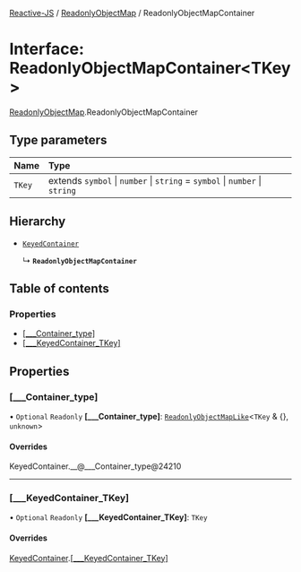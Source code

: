 [Reactive-JS](../README.md) / [ReadonlyObjectMap](../modules/ReadonlyObjectMap.md) / ReadonlyObjectMapContainer

# Interface: ReadonlyObjectMapContainer<TKey\>

[ReadonlyObjectMap](../modules/ReadonlyObjectMap.md).ReadonlyObjectMapContainer

## Type parameters

| Name | Type |
| :------ | :------ |
| `TKey` | extends `symbol` \| `number` \| `string` = `symbol` \| `number` \| `string` |

## Hierarchy

- [`KeyedContainer`](types.KeyedContainer.md)

  ↳ **`ReadonlyObjectMapContainer`**

## Table of contents

### Properties

- [[\_\_\_Container\_type]](ReadonlyObjectMap.ReadonlyObjectMapContainer.md#[___container_type])
- [[\_\_\_KeyedContainer\_TKey]](ReadonlyObjectMap.ReadonlyObjectMapContainer.md#[___keyedcontainer_tkey])

## Properties

### [\_\_\_Container\_type]

• `Optional` `Readonly` **[\_\_\_Container\_type]**: [`ReadonlyObjectMapLike`](../modules/types.md#readonlyobjectmaplike)<`TKey` & {}, `unknown`\>

#### Overrides

KeyedContainer.\_\_@\_\_\_Container\_type@24210

___

### [\_\_\_KeyedContainer\_TKey]

• `Optional` `Readonly` **[\_\_\_KeyedContainer\_TKey]**: `TKey`

#### Overrides

[KeyedContainer](types.KeyedContainer.md).[[___KeyedContainer_TKey]](types.KeyedContainer.md#[___keyedcontainer_tkey])
